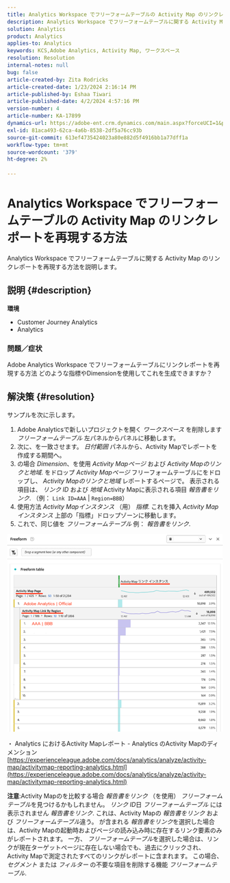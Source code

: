 ```yaml
---
title: Analytics Workspace でフリーフォームテーブルの Activity Map のリンクレポートを再現する方法
description: Analytics Workspace でフリーフォームテーブルに関する Activity Map のリンクレポートを再現する方法を説明します
solution: Analytics
product: Analytics
applies-to: Analytics
keywords: KCS,Adobe Analytics, Activity Map, ワークスペース
resolution: Resolution
internal-notes: null
bug: false
article-created-by: Zita Rodricks
article-created-date: 1/23/2024 2:16:14 PM
article-published-by: Eshaa Tiwari
article-published-date: 4/2/2024 4:57:16 PM
version-number: 4
article-number: KA-17899
dynamics-url: https://adobe-ent.crm.dynamics.com/main.aspx?forceUCI=1&pagetype=entityrecord&etn=knowledgearticle&id=30c4d8f0-f9b9-ee11-a569-6045bd006b3d
exl-id: 81aca493-62ca-4a6b-8538-2df5a76cc93b
source-git-commit: 613ef4735424023a80e882d5f4916bb1a77dff1a
workflow-type: tm+mt
source-wordcount: '379'
ht-degree: 2%

---
```


# Analytics Workspace でフリーフォームテーブルの Activity Map のリンクレポートを再現する方法


Analytics Workspace でフリーフォームテーブルに関する Activity Map のリンクレポートを再現する方法を説明します。

## 説明 {#description}


<b>環境</b>

- Customer Journey Analytics
- Analytics


### <b>問題／症状</b>

Adobe Analytics Workspace でフリーフォームテーブルにリンクレポートを再現する方法 どのような指標やDimensionを使用してこれを生成できますか？


## 解決策 {#resolution}


サンプルを次に示します。

1. Adobe Analyticsで新しいプロジェクトを開く *ワークスペース* を削除します *フリーフォームテーブル* 左パネルからパネルに移動します。
2. 次に、を一致させます。 *日付範囲* パネルから、Activity Mapでレポートを作成する期間へ。
3. の場合 *Dimension*、を使用 *Activity Mapページ* および *Activity Mapのリンクと地域*. をドロップ *Activity Mapページ* フリーフォームテーブルにをドロップし、 *Activity Mapのリンクと地域* レポートするページで。 表示される項目は、 *リンク ID* および *地域* Activity Mapに表示される項目 *報告書をリンク*. （例： `Link ID=AAA` | `Region=BBB`）
4. 使用方法 *Activity Mapインスタンス* （用） *指標*. これを挿入 *Activity Mapインスタンス* 上部の「指標」ドロップゾーンに移動します。
5. これで、同じ値を *フリーフォームテーブル* 例： *報告書をリンク*.


![](assets/ce099307-8f85-ec11-8d21-0022480855a4.png)

・ Analytics におけるActivity Mapレポート - Analytics のActivity Mapのディメンション
[https://experienceleague.adobe.com/docs/analytics/analyze/activity-map/activitymap-reporting-analytics.html](https://experienceleague.adobe.com/docs/analytics/analyze/activity-map/activitymap-reporting-analytics.html)

<b>注意</b>:Activity Mapのを比較する場合 *報告書をリンク* （を使用） *フリーフォームテーブル*&#x200B;を見つけるかもしれません。 *リンク ID*&#x200B;日 *フリーフォームテーブル* には表示されません *報告書をリンク*. これは、Activity Mapの *報告書をリンク* および *フリーフォームテーブル*&#x200B;違う。 が含まれる *報告書をリンク*&#x200B;を選択した場合は、Activity Mapの起動時およびページの読み込み時に存在するリンク要素のみがレポートされます。 一方、 *フリーフォームテーブル*&#x200B;を選択した場合は、リンクが現在ターゲットページに存在しない場合でも、過去にクリックされ、Activity Mapで測定されたすべてのリンクがレポートに含まれます。 この場合、 *セグメント* または *フィルター* の不要な項目を削除する機能 *フリーフォームテーブル*.
